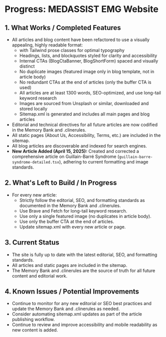 # Progress: MEDASSIST EMG Website

## 1. What Works / Completed Features
- All articles and blog content have been refactored to use a visually appealing, highly readable format:
  - <article> with Tailwind prose classes for optimal typography
  - Headings, lists, and blockquotes styled for clarity and accessibility
  - Internal CTAs (BlogCtaBanner, BlogShortForm) spaced and visually distinct
  - No duplicate images (featured image only in blog template, not in article body)
  - No redundant CTAs at the end of articles (only the buffer CTA is used)
  - All articles are at least 1300 words, SEO-optimized, and use long-tail keyword research
  - Images are sourced from Unsplash or similar, downloaded and stored locally
  - Sitemap.xml is generated and includes all main pages and blog articles
- Editorial and technical directives for all future articles are now codified in the Memory Bank and .clinerules.
- All static pages (About Us, Accessibility, Terms, etc.) are included in the sitemap.
- All blog articles are discoverable and indexed for search engines.
- **New Article Added (April 15, 2025):** Created and corrected a comprehensive article on Guillain-Barré Syndrome (`guillain-barre-syndrome-detailed.tsx`), adhering to current formatting and image standards.

## 2. What's Left to Build / In Progress
- For every new article:
  - Strictly follow the editorial, SEO, and formatting standards as documented in the Memory Bank and .clinerules.
  - Use Brave and Fetch for long-tail keyword research.
  - Use only a single featured image (no duplicates in article body).
  - Use only the buffer CTA at the end of articles.
  - Update sitemap.xml with every new article or page.

## 3. Current Status
- The site is fully up to date with the latest editorial, SEO, and formatting standards.
- All articles and static pages are included in the sitemap.
- The Memory Bank and .clinerules are the source of truth for all future content and editorial work.

## 4. Known Issues / Potential Improvements
- Continue to monitor for any new editorial or SEO best practices and update the Memory Bank and .clinerules as needed.
- Consider automating sitemap.xml updates as part of the article publishing workflow.
- Continue to review and improve accessibility and mobile readability as new content is added.
